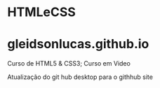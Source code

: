 # HTMLeCSS
# gleidsonlucas.github.io
 Curso de HTML5 & CSS3; Curso em Video

Atualização do git hub desktop para o githhub site
